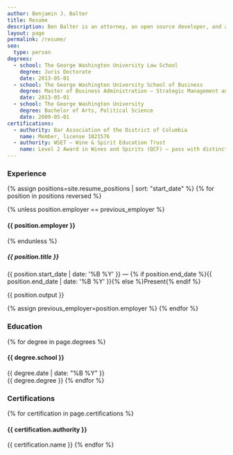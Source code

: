 ```yaml
---
author: Benjamin J. Balter
title: Resume
description: Ben Balter is an attorney, an open source developer, and a Product Manager at GitHub, the world's largest software development network.
layout: page
permalink: /resume/
seo:
  type: person
degrees:
  - school: The George Washington University Law School
    degree: Juris Doctorate
    date: 2013-05-01
  - school: The George Washington University School of Business
    degree: Master of Business Administration — Strategic Management and Public Policy
    date: 2013-05-01
  - school: The George Washington University
    degree: Bachelor of Arts, Political Science
    date: 2009-05-01
certifications:
  - authority: Bar Association of the District of Columbia
    name: Member, license 1021576
  - authority: WSET — Wine & Spirit Education Trust
    name: Level 2 Award in Wines and Spirits (QCF) — pass with distinction
---
```


### Experience

{% assign positions=site.resume_positions | sort: "start_date" %}
{% for position in positions reversed %}

{% unless position.employer == previous_employer %}

#### {{ position.employer }}

{% endunless %}

##### {{ position.title }}

<div class="date">
  {{ position.start_date | date: '%B %Y' }} &mdash; {% if position.end_date %}{{ position.end_date | date: '%B %Y' }}{% else %}Present{% endif %}
</div>

{{ position.output }}

{% assign previous_employer=position.employer %}
{% endfor %}

### Education

{% for degree in page.degrees %}

#### {{ degree.school }}

<div class="date">{{ degree.date | date: "%B %Y" }}</div>
{{ degree.degree }}
{% endfor %}

### Certifications

{% for certification in page.certifications %}

#### {{ certification.authority }}

{{ certification.name }}
{% endfor %}
